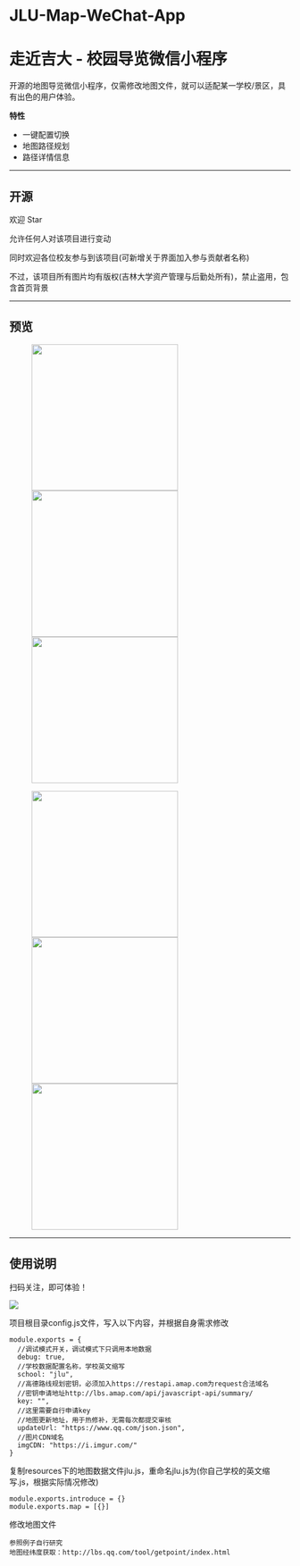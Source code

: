 # JLU-Map-WeChat-App

# 走近吉大 - 校园导览微信小程序

开源的地图导览微信小程序，仅需修改地图文件，就可以适配某一学校/景区，具有出色的用户体验。

**特性**

-  一键配置切换
-  地图路径规划
-  路径详情信息

------

## 开源

欢迎 Star

允许任何人对该项目进行变动

同时欢迎各位校友参与到该项目(可新增关于界面加入参与贡献者名称)

不过，该项目所有图片均有版权(吉林大学资产管理与后勤处所有)，禁止盗用，包含首页背景

------

## 预览

<figure class="third">
    <img src="https://i.imgur.com/XAW5nm7.jpg" width="262">
    <img src="https://i.imgur.com/LWAMBfu.jpg" width="262">
    <img src="https://i.imgur.com/1i1BNY1.jpg" width="262">
</figure>

<figure class="third">
    <img src="https://i.imgur.com/cNmxQes.jpg" width="262">
    <img src="https://i.imgur.com/4VXGJFD.jpg" width="262">
    <img src="https://i.imgur.com/SAhjf7L.jpg" width="262">
</figure>

------

## 使用说明

扫码关注，即可体验！

![](https://i.imgur.com/oIK51lT.jpg)

项目根目录config.js文件，写入以下内容，并根据自身需求修改

```
module.exports = {
  //调试模式开关，调试模式下只调用本地数据
  debug: true,
  //学校数据配置名称，学校英文缩写
  school: "jlu",
  //高德路线规划密钥，必须加入https://restapi.amap.com为request合法域名
  //密钥申请地址http://lbs.amap.com/api/javascript-api/summary/
  key: "",
  //这里需要自行申请key
  //地图更新地址，用于热修补，无需每次都提交审核
  updateUrl: "https://www.qq.com/json.json",
  //图片CDN域名
  imgCDN: "https://i.imgur.com/"
}
```

复制resources下的地图数据文件jlu.js，重命名jlu.js为(你自己学校的英文缩写.js，根据实际情况修改)

```
module.exports.introduce = {}
module.exports.map = [{}]
```

修改地图文件

```
参照例子自行研究
地图经纬度获取：http://lbs.qq.com/tool/getpoint/index.html
```